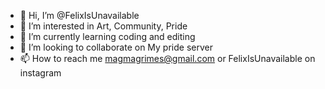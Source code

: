 - 👋 Hi, I’m @FelixIsUnavailable
- 👀 I’m interested in Art, Community, Pride
- 🌱 I’m currently learning coding and editing
- 💞️ I’m looking to collaborate on My pride server
- 📫 How to reach me magmagrimes@gmail.com or FelixIsUnavailable on instagram

<!---
FelixIsUnavailable/FelixIsUnavailable is a ✨ special ✨ repository because its `README.md` (this file) appears on your GitHub profile.
You can click the Preview link to take a look at your changes.
--->
